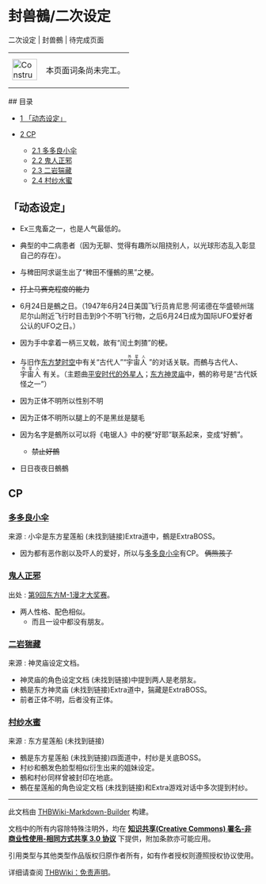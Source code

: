 # 封兽鵺/二次设定

<!-- source html: G:\repos\THBWiki-Markdown-Builder\THBWikiMarkdown\Temp\main\f\f3\ns0%3A%E5%B0%81%E5%85%BD%E9%B5%BA%2F%E4%BA%8C%E6%AC%A1%E8%AE%BE%E5%AE%9A.html -->

二次设定 | 封兽鵺 | 待完成页面

<center>

<table>
<tbody><tr>
<td class="mbox-image"><div style="width: 52px;">
  <a href="./文件-ConstructionClock.png.md" class="image"><img alt="ConstructionClock.png" src="https://upload.thwiki.cc/thumb/f/f1/ConstructionClock.png/50px-ConstructionClock.png" decoding="async" loading="lazy" width="50" height="43" srcset="https://upload.thwiki.cc/thumb/f/f1/ConstructionClock.png/75px-ConstructionClock.png 1.5x, https://upload.thwiki.cc/thumb/f/f1/ConstructionClock.png/100px-ConstructionClock.png 2x" data-file-width="689" data-file-height="587"></a></div></td>
<td class="mbox-text" style=""><br>本页面词条尚未完工。<br><br></td>
</tr>
</tbody></table>


</center>
## 目录

- [1 「动态设定」](#「动态设定」)
- [2 CP](#CP)

  - [2.1 多多良小伞](#多多良小伞)
  - [2.2 鬼人正邪](#鬼人正邪)
  - [2.3 二岩猯藏](#二岩猯藏)
  - [2.4 村纱水蜜](#村纱水蜜)







## 「动态设定」
- Ex三鬼畜之一，也是人气最低的。
- 典型的中二病患者（因为无聊、觉得有趣所以阻挠别人，以光球形态乱入彰显自己的存在）。
- 与稗田阿求诞生出了“稗田不懂鵺的黑”之梗。
-  ~~打上马赛克程度的能力~~ 
- 6月24日是鵺之日。（1947年6月24日美国飞行员肯尼思·阿诺德在华盛顿州瑞尼尔山附近飞行时目击到9个不明飞行物，之后6月24日成为国际UFO爱好者公认的UFO之日。）
- 因为手中拿着一柄三叉戟，故有“闰土刺猹”的梗。
- 与旧作[东方梦时空](./东方梦时空.md)中有关“古代人”“<ruby><rb>宇宙人</rb><rp> (</rp><rt>外星人</rt><rp>) </rp></ruby>
”的对话关联。而鵺与古代人、<ruby><rb>宇宙人</rb><rp> (</rp><rt>外星人</rt><rp>) </rp></ruby>
有关。（主题曲[平安时代的外星人](./平安时代的外星人.md)；[东方神灵庙](./东方神灵庙.md)中，鵺的称号是“古代妖怪之一”）
- 因为正体不明所以性别不明
- 因为正体不明所以腿上的不是黑丝是腿毛
- 因为名字是鵺所以可以将《电锯人》中的梗“好耶”联系起来，变成“好鵺”。
  -  ~~禁止好鵺~~ 

- 日日夜夜日鵺鵺

## CP
### [多多良小伞](./多多良小伞.md)
来源
: 小伞是东方星莲船 (未找到链接)Extra道中，鵺是ExtraBOSS。

- 因为都有恶作剧以及吓人的爱好，所以与[多多良小伞](./多多良小伞.md)有CP。 ~~俩熊孩子~~ 

### [鬼人正邪](./鬼人正邪.md)
出处
: [第9回东方M-1漫才大奖赛](./第9回東方M-1ぐらんぷり.md)。

- 两人性格、配色相似。
  - 而且一设中都没有朋友。


### [二岩猯藏](./二岩猯藏.md)
来源
: 神灵庙设定文档。

- 神灵庙的角色设定文档 (未找到链接)中提到两人是老朋友。
- 鵺是东方神灵庙 (未找到链接)Extra道中，猯藏是ExtraBOSS。
- 前者正体不明，后者没有正体。

### [村纱水蜜](./村纱水蜜.md)
来源
: 东方星莲船 (未找到链接)

- 鵺是东方星莲船 (未找到链接)四面道中，村纱是关底BOSS。
- 村纱和鵺发色脸型相似衍生出来的姐妹设定。
- 鵺和村纱同样曾被封印在地底。
- 鵺在星莲船的角色设定文档 (未找到链接)和Extra游戏对话中多次提到村纱。





---

此文档由 [THBWiki-Markdown-Builder](https://github.com/Delsin-Yu/THBWiki-Markdown-Builder) 构建。

文档中的所有内容除特殊注明外，均在 [**知识共享(Creative Commons) 署名-非商业性使用-相同方式共享 3.0 协议**](https://creativecommons.org/licenses/by-sa/3.0/deed.zh-hans) 下提供，附加条款亦可能应用。

引用类型与其他类型作品版权归原作者所有，如有作者授权则遵照授权协议使用。

详细请查阅 [THBWiki：免责声明](https://thbwiki.cc/THBWiki:%E5%85%8D%E8%B4%A3%E5%A3%B0%E6%98%8E)。


